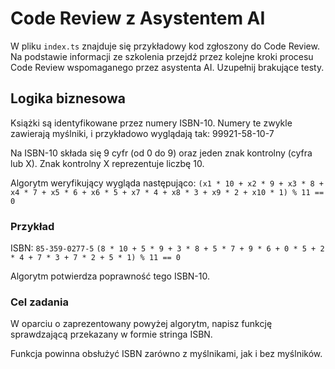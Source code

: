 # Code Review z Asystentem AI

W pliku `index.ts` znajduje się przykładowy kod zgłoszony do Code Review. Na podstawie informacji ze szkolenia przejdź przez kolejne kroki procesu Code Review wspomaganego przez asystenta AI. Uzupełnij brakujące testy.

## Logika biznesowa

Książki są identyfikowane przez numery ISBN-10. Numery te zwykle zawierają myślniki, i przykładowo wyglądają tak: 99921-58-10-7

Na ISBN-10 składa się 9 cyfr (od 0 do 9) oraz jeden znak kontrolny (cyfra lub X). Znak kontrolny X reprezentuje liczbę 10. 

Algorytm weryfikujący wygląda następująco:
`(x1 * 10 + x2 * 9 + x3 * 8 + x4 * 7 + x5 * 6 + x6 * 5 + x7 * 4 + x8 * 3 + x9 * 2 + x10 * 1) % 11 == 0`

### Przykład
ISBN: `85-359-0277-5`
`(8 * 10 + 5 * 9 + 3 * 8 + 5 * 7 + 9 * 6 + 0 * 5 + 2 * 4 + 7 * 3 + 7 * 2 + 5 * 1) % 11 == 0`

Algorytm potwierdza poprawność tego ISBN-10.

### Cel zadania
W oparciu o zaprezentowany powyżej algorytm, napisz funkcję sprawdzającą przekazany w formie stringa ISBN.

Funkcja powinna obsłużyć ISBN zarówno z myślnikami, jak i bez myślników.
